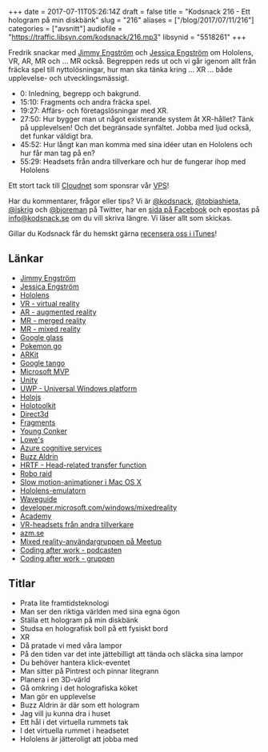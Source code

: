 +++
date = 2017-07-11T05:26:14Z
draft = false
title = "Kodsnack 216 - Ett hologram på min diskbänk"
slug = "216"
aliases = ["/blog/2017/07/11/216"]
categories = ["avsnitt"]
audiofile = "https://traffic.libsyn.com/kodsnack/216.mp3"
libsynid = "5518261"
+++

Fredrik snackar med [Jimmy Engström](http://apeoholic.se/) och [Jessica Engström](http://catoholic.se/) om Hololens, VR, AR, MR och … MR också. Begreppen reds ut och vi går igenom allt från fräcka spel till nyttolösningar, hur man ska tänka kring … XR … både upplevelse- och utvecklingsmässigt.

* 0: Inledning, begrepp och bakgrund.
* 15:10: Fragments och andra fräcka spel.
* 19:27: Affärs- och företagslösningar med XR.
* 27:50: Hur bygger man ut något existerande system åt XR-hållet? Tänk på upplevelsen! Och det begränsade synfältet. Jobba med ljud också, det funkar väldigt bra.
* 45:52: Hur långt kan man komma med sina idéer utan en Hololens och hur får man tag på en?
* 55:29: Headsets från andra tillverkare och hur de fungerar ihop med Hololens

Ett stort tack till [Cloudnet](http://www.cloudnet.se) som sponsrar vår [VPS](http://en.wikipedia.org/wiki/Virtual_private_server)!

Har du kommentarer, frågor eller tips? Vi är [@kodsnack](https://www.twitter.com/kodsnack), [@tobiashieta](https://www.twitter.com/tobiashieta), [@iskrig](https://www.twitter.com/iskrig) och [@bjoreman](https://www.twitter.com/bjoreman) på Twitter, har en [sida på Facebook](https://www.facebook.com/kodsnack) och epostas på [info@kodsnack.se](mailto:info@kodsnack.se) om du vill skriva längre. Vi läser allt som skickas.

Gillar du Kodsnack får du hemskt gärna [recensera oss i iTunes](http://itunes.apple.com/se/podcast/kodsnack/id561631498?l=en)!

## Länkar ##
* [Jimmy Engström](http://apeoholic.se/)
* [Jessica Engström](http://catoholic.se/)
* [Hololens](https://en.wikipedia.org/wiki/Microsoft_HoloLens)
* [VR - virtual reality](https://en.wikipedia.org/wiki/Virtual_reality)
* [AR - augmented reality](https://en.wikipedia.org/wiki/Augmented_reality)
* [MR - merged reality](https://medium.com/@bkrunner/merged-reality-the-best-of-all-worlds-f6d1480b855d)
* [MR - mixed reality](https://en.wikipedia.org/wiki/Mixed_reality)
* [Google glass](https://en.wikipedia.org/wiki/Google_Glass)
* [Pokemon go](https://en.wikipedia.org/wiki/Pok%C3%A9mon_Go)
* [ARKit](https://developer.apple.com/arkit/)
* [Google tango](https://en.wikipedia.org/wiki/Tango_%28platform%29)
* [Microsoft MVP](https://en.wikipedia.org/wiki/Microsoft_Most_Valuable_Professional)
* [Unity](https://en.wikipedia.org/wiki/Unity_%28game_engine%29)
* [UWP - Universal Windows platform](https://en.wikipedia.org/wiki/Universal_Windows_Platform)
* [Holojs](https://github.com/Microsoft/HoloJS)
* [Holotoolkit](https://github.com/Microsoft/HoloToolkit)
* [Direct3d](https://en.wikipedia.org/wiki/Direct3D)
* [Fragments](https://www.microsoft.com/en-us/hololens/apps/fragments)
* [Young Conker](https://www.youtube.com/watch?v=uQeOYi3Be5Y)
* [Lowe's](https://en.wikipedia.org/wiki/Lowe%27s)
* [Azure cognitive services](https://docs.microsoft.com/en-us/azure/cognitive-services/)
* [Buzz Aldrin](https://en.wikipedia.org/wiki/Buzz_Aldrin)
* [HRTF - Head-related transfer function](https://en.wikipedia.org/wiki/Head-related_transfer_function)
* [Robo raid](https://www.youtube.com/watch?v=Hf9qkURqtbM)
* [Slow motion-animationer i Mac OS X](https://www.youtube.com/watch?v=Yig4z1lh2JM)
* [Hololens-emulatorn](https://developer.microsoft.com/en-us/windows/mixed-reality/using_the_hololens_emulator)
* [Waveguide](https://en.wikipedia.org/wiki/Waveguide_%28optics%29)
* [developer.microsoft.com/windows/mixedreality](https://developer.microsoft.com/sv-se/windows/mixed-reality)
* [Academy](https://developer.microsoft.com/en-us/windows/mixed-reality/academy)
* [VR-headsets från andra tillverkare](https://blogs.windows.com/windowsexperience/2017/03/01/windows-mixed-reality-dev-kits-shipping-month/#WqCKhmRyVLKrL0hQ.97)
* [azm.se](http://azm.se/)
* [Mixed reality-användargruppen på Meetup](https://www.meetup.com/Mixed-reality-Sweden/)
* [Coding after work - podcasten](http://www.codingafterwork.se/Podcasts)
* [Coding after work - gruppen](http://www.codingafterwork.se/)

## Titlar ##
* Prata lite framtidsteknologi
* Man ser den riktiga världen med sina egna ögon
* Ställa ett hologram på min diskbänk
* Studsa en holografisk boll på ett fysiskt bord
* XR
* Då pratade vi med våra lampor
* På den tiden var det inte jättebilligt att tända och släcka sina lampor
* Du behöver hantera klick-eventet
* Man sitter på Pintrest och pinnar litegrann
* Planera i en 3D-värld
* Gå omkring i det holografiska köket
* Man gör en upplevelse
* Buzz Aldrin är där som ett hologram
* Jag vill ju kunna dra i huset
* Ett hål i det virtuella rummets tak
* I det virtuella rummet i headsetet
* Hololens är jätteroligt att jobba med